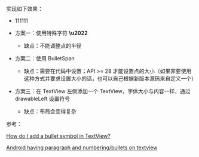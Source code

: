 实现如下效果：

* 111111



* 方案一：使用特殊字符 **\u2022**
  * 缺点：不能调整点的半径
* 方案二：使用 BulletSpan
  * 缺点：需要在代码中设置；API >= 28 才能设置点的大小（如果非要使用这种方式并要求设置大小的话，也可以自己根据新版本源码来自定义一个）
* 方案三：在 TextView 左侧添加一个 TextView，字体大小与内容一样，通过 drawableLeft 设置符号
  * 缺点：布局会变得复杂



参考：

[How do I add a bullet symbol in TextView?](https://stackoverflow.com/questions/3429546/how-do-i-add-a-bullet-symbol-in-textview)

[Android having paragraph and numbering/bullets on textview](https://stackoverflow.com/questions/29934139/android-having-paragraph-and-numbering-bullets-on-textview)


